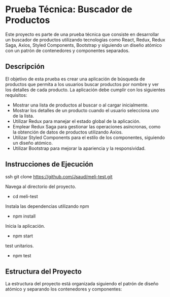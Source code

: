 # Prueba Técnica: Buscador de Productos

Este proyecto es parte de una prueba técnica que consiste en desarrollar un buscador de productos utilizando tecnologías como React, Redux, Redux Saga, Axios, Styled Components, Bootstrap y siguiendo un diseño atómico con un patrón de contenedores y componentes separados.

## Descripción

El objetivo de esta prueba es crear una aplicación de búsqueda de productos que permita a los usuarios buscar productos por nombre y ver los detalles de cada producto. La aplicación debe cumplir con los siguientes requisitos:

- Mostrar una lista de productos al buscar o al cargar inicialmente.
- Mostrar los detalles de un producto cuando el usuario selecciona uno de la lista.
- Utilizar Redux para manejar el estado global de la aplicación.
- Emplear Redux Saga para gestionar las operaciones asíncronas, como la obtención de datos de productos utilizando Axios.
- Utilizar Styled Components para el estilo de los componentes, siguiendo un diseño atómico.
- Utilizar Bootstrap para mejorar la apariencia y la responsividad.

## Instrucciones de Ejecución

ssh
git clone https://github.com/Jsaud/meli-test.git

Navega al directorio del proyecto.

- cd meli-test

Instala las dependencias utilizando npm

- npm install

Inicia la aplicación.

- npm start

test unitarios.

- npm test

## Estructura del Proyecto

La estructura del proyecto está organizada siguiendo el patrón de diseño atómico y separando los contenedores y componentes:

